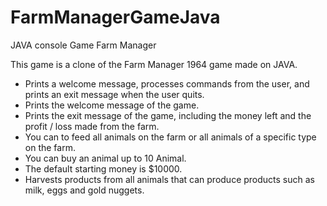 # FarmManagerGameJava
JAVA console Game Farm Manager

This game is a clone of the Farm Manager 1964 game made on JAVA.

- Prints a welcome message, processes commands from the user, and prints an exit message when the user quits.
- Prints the welcome message of the game.
- Prints the exit message of the game, including the money left and the profit / loss made from the farm.
- You can to feed all animals on the farm or all animals of a specific type on the farm.     
- You can buy an animal up to 10 Animal.
- The default starting money is $10000.
- Harvests products from all animals that can produce products such as milk, eggs and gold nuggets.

